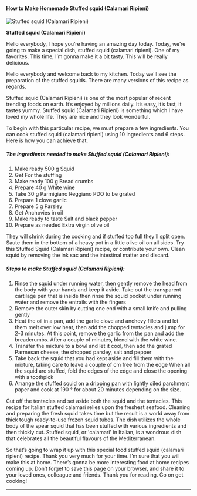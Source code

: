             

#### How to Make Homemade Stuffed squid (Calamari Ripieni)

![Stuffed squid (Calamari Ripieni)](https://img-global.cpcdn.com/recipes/2f94546b95c64632/751x532cq70/stuffed-squid-calamari-ripieni-recipe-main-photo.jpg)

**Stuffed squid (Calamari Ripieni)**

Hello everybody, I hope you’re having an amazing day today. Today, we’re going to make a special dish, stuffed squid (calamari ripieni). One of my favorites. This time, I’m gonna make it a bit tasty. This will be really delicious.

Hello everybody and welcome back to my kitchen. Today we'll see the preparation of the stuffed squids. There are many versions of this recipe as regards.

Stuffed squid (Calamari Ripieni) is one of the most popular of recent trending foods on earth. It’s enjoyed by millions daily. It’s easy, it’s fast, it tastes yummy. Stuffed squid (Calamari Ripieni) is something which I have loved my whole life. They are nice and they look wonderful.

To begin with this particular recipe, we must prepare a few ingredients. You can cook stuffed squid (calamari ripieni) using 10 ingredients and 6 steps. Here is how you can achieve that.

##### The ingredients needed to make Stuffed squid (Calamari Ripieni):

1.  Make ready 500 g Squid
2.  Get For the stuffing
3.  Make ready 100 g Bread crumbs
4.  Prepare 40 g White wine
5.  Take 30 g Parmigiano Reggiano PDO to be grated
6.  Prepare 1 clove garlic
7.  Prepare 5 g Parsley
8.  Get Anchovies in oil
9.  Make ready to taste Salt and black pepper
10.  Prepare as needed Extra virgin olive oil

They will shrink during the cooking and if stuffed too full they'll split open. Saute them in the bottom of a heavy pot in a little olive oil on all sides. Try this Stuffed Squid (Calamari Ripieni) recipe, or contribute your own. Clean squid by removing the ink sac and the intestinal matter and discard.

##### Steps to make Stuffed squid (Calamari Ripieni):

1.  Rinse the squid under running water, then gently remove the head from the body with your hands and keep it aside. Take out the transparent cartilage pen that is inside then rinse the squid pocket under running water and remove the entrails with the fingers
2.  Remove the outer skin by cutting one end with a small knife and pulling gently
3.  Heat the oil in a pan, add the garlic clove and anchovy fillets and let them melt over low heat, then add the chopped tentacles and jump for 2-3 minutes. At this point, remove the garlic from the pan and add the breadcrumbs. After a couple of minutes, blend with the white wine.
4.  Transfer the mixture to a bowl and let it cool, then add the grated Parmesan cheese, the chopped parsley, salt and pepper
5.  Take back the squid that you had kept aside and fill them with the mixture, taking care to leave a couple of cm free from the edge When all the squid are stuffed, fold the edges of the edge and close the opening with a toothpick
6.  Arrange the stuffed squid on a dripping pan with lightly oiled parchment paper and cook at 190 ° for about 20 minutes depending on the size.

Cut off the tentacles and set aside both the squid and the tentacles. This recipe for Italian stuffed calamari relies upon the freshest seafood. Cleaning and preparing the fresh squid takes time but the result is a world away from thick tough ready-to-use frozen squid tubes. The dish utilizes the whole body of the spear squid that has been stuffed with various ingredients and then thickly cut. Stuffed squid, or 'calamari' in Italian, is a wondrous dish that celebrates all the beautiful flavours of the Mediterranean.

So that’s going to wrap it up with this special food stuffed squid (calamari ripieni) recipe. Thank you very much for your time. I’m sure that you will make this at home. There’s gonna be more interesting food at home recipes coming up. Don’t forget to save this page on your browser, and share it to your loved ones, colleague and friends. Thank you for reading. Go on get cooking!

* * *